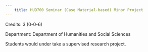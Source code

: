 ```yaml
---
    title: HUD700 Seminar (Case Material-based) Minor Project
---
```

Credits: 3 (0-0-6)

Department: Department of Humanities and Social Sciences

Students would under take a supervised research project.